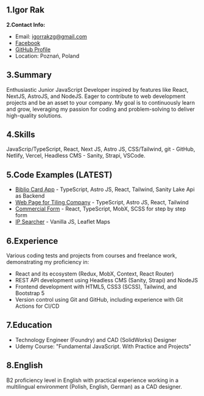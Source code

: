 ## 1.Igor Rak 

**2.Contact Info:**
- Email: igorrakzg@gmail.com
- [Facebook](https://www.facebook.com/igor.rak.184)
- [GitHub Profile](https://github.com/igorraknorwid)
- Location: Poznań, Poland

## 3.Summary
Enthusiastic Junior JavaScript Developer inspired by features like React, NextJS, AstroJS, and NodeJS. Eager to contribute to web development projects and be an asset to your company. My goal is to continuously learn and grow, leveraging my passion for coding and problem-solving to deliver high-quality solutions.

## 4.Skills
JavaScrip/TypeScript, React, Next JS, Astro JS, CSS/Tailwind, git - GitHub, Netlify, Vercel, Headless CMS - Sanity, Strapi, VSCode.

## 5.Code Examples (LATEST)
- [Biblio Card App](https://github.com/igorraknorwid/astro_cards) - TypeScript, Astro JS, React, Tailwind, Sanity Lake Api as Backend
- [Web Page for Tiling Company](https://github.com/igorraknorwid/tiling) - TypeScript, Astro JS, React, Tailwind
- [Commercial Form](https://github.com/igorraknorwid/gao) - React, TypeScript, MobX, SCSS for step by step form
- [IP Searcher](https://github.com/IGOR-RAK/IP-FINDER) - Vanilla JS, Leaflet Maps 

## 6.Experience
Various coding tests and projects from courses and freelance work, demonstrating my proficiency in:
- React and its ecosystem (Redux, MobX, Context, React Router)
- REST API development using Headless CMS (Sanity, Strapi) and NodeJS
- Frontend development with HTML5, CSS3 (SCSS), Tailwind, and Bootstrap 5
- Version control using Git and GitHub, including experience with Git Actions for CI/CD

## 7.Education
- Technology Engineer (Foundry) and CAD (SolidWorks) Designer
- Udemy Course: "Fundamental JavaScript. With Practice and Projects"

## 8.English
B2 proficiency level in English with practical experience working in a multilingual environment (Polish, English, German) as a CAD designer.
